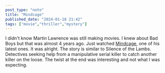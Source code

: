 ```yaml
---
post_type: "note" 
title: "Mindcage"
published_date: "2024-01-18 21:42"
tags: ["movie","thriller","mystery"]
---
```


I didn't know Martin Lawrence was still making movies. I knew about Bad Boys but that was almost 4 years ago. Just watched [Mindcage](https://www.rottentomatoes.com/m/mindcage), one of his latest ones. It was alright. The story is similar to Silence of the Lambs. Detectives seeking help from a manipulative serial killer to catch another killer on the loose. The twist at the end was interesting and not what I was expecting. 